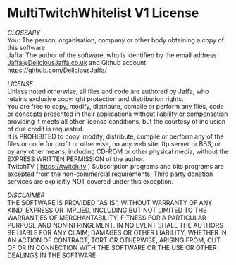 # MultiTwitchWhitelist V1 License

*GLOSSARY*  
You: The person, organisation, company or other body obtaining a copy of this software  
Jaffa: The author of the software, who is identified by the email address Jaffa@DeliciousJaffa.co.uk and Github account https://github.com/DeliciousJaffa/

*LICENSE*  
Unless noted otherwise, all files and code are authored by Jaffa, who retains exclusive copyright protection and distribution rights.  
You are free to copy, modify, distribute, compile or perform any files, code or concepts presented in their applications without liability or compensation providing it meets all other license conditions, but the courtesy of inclusion of due credit is requested.  
It is PROHIBITED to copy, modify, distribute, compile or perform any of the files or code for profit or otherwise, on any web site, ftp server or BBS, or by any other means, including CD-ROM or other physical media, without the EXPRESS WRITTEN PERMISSION of the author.  
TwitchTV ( https://twitch.tv ) Subscription programs and bits programs are excepted from the non-commercial requirements, Third party donation services are explicitly NOT covered under this exception.

*DISCLAIMER*  
THE SOFTWARE IS PROVIDED "AS IS", WITHOUT WARRANTY OF ANY KIND, EXPRESS OR IMPLIED, INCLUDING BUT NOT LIMITED TO THE WARRANTIES OF MERCHANTABILITY, FITNESS FOR A PARTICULAR PURPOSE AND NONINFRINGEMENT. IN NO EVENT SHALL THE AUTHORS BE LIABLE FOR ANY CLAIM, DAMAGES OR OTHER LIABILITY, WHETHER IN AN ACTION OF CONTRACT, TORT OR OTHERWISE, ARISING FROM, OUT OF OR IN CONNECTION WITH THE SOFTWARE OR THE USE OR OTHER DEALINGS IN THE SOFTWARE.

